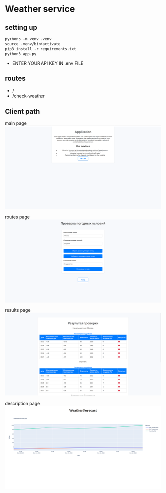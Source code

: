 # Weather service

## setting up
```
python3 -m venv .venv
source .venv/bin/activate
pip3 install -r requirements.txt
python3 app.py
```
* ENTER YOUR API KEY IN .env FILE

## routes
* /
* /check-weather

## Client path
main page
![alt text](img/index.png)

routes page
![alt text](img/routes.png)

results page
![alt text](img/results.png)

description page
![alt text](img/description.png)

